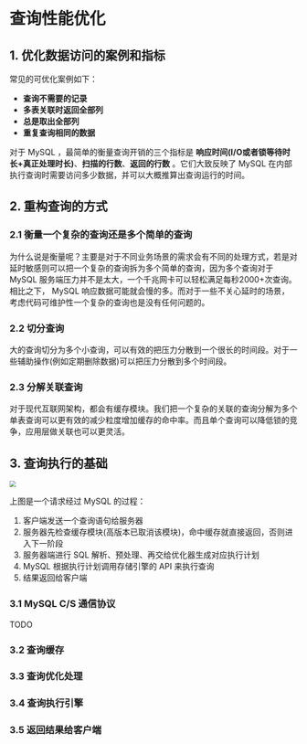 # 查询性能优化

## 1. 优化数据访问的案例和指标

常见的可优化案例如下：

- **查询不需要的记录**
- **多表关联时返回全部列**
- **总是取出全部列**
- **重复查询相同的数据**

对于 MySQL ，最简单的衡量查询开销的三个指标是 **响应时间(I/O或者锁等待时长+真正处理时长)**、**扫描的行数**、**返回的行数** 。它们大致反映了 MySQL 在内部执行查询时需要访问多少数据，并可以大概推算出查询运行的时间。

## 2. 重构查询的方式

### 2.1 衡量一个复杂的查询还是多个简单的查询

为什么说是衡量呢？主要是对于不同业务场景的需求会有不同的处理方式，若是对延时敏感则可以把一个复杂的查询拆为多个简单的查询，因为多个查询对于 MySQL 服务端压力并不是太大，一个千兆网卡可以轻松满足每秒2000+次查询。相比之下， MySQL 响应数据可能就会慢的多。而对于一些不关心延时的场景，考虑代码可维护性一个复杂的查询也是没有任何问题的。

### 2.2 切分查询

大的查询切分为多个小查询，可以有效的把压力分散到一个很长的时间段。对于一些辅助操作(例如定期删除数据)可以把压力分散到多个时间段。

### 2.3 分解关联查询

对于现代互联网架构，都会有缓存模块。我们把一个复杂的关联的查询分解为多个单表查询可以更有效的减少粒度增加缓存的命中率。而且单个查询可以降低锁的竞争，应用层做关联也可以更灵活。

## 3. 查询执行的基础

<img src="http://qiniu.itliusir.com/mysql03.png" style="zoom:70%;" />

上图是一个请求经过 MySQL 的过程：

1. 客户端发送一个查询语句给服务器
2. 服务器先检查缓存模块(高版本已取消该模块)，命中缓存就直接返回，否则进入下一阶段
3. 服务器端进行 SQL 解析、预处理、再交给优化器生成对应执行计划
4. MySQL 根据执行计划调用存储引擎的 API 来执行查询
5. 结果返回给客户端

### 3.1 MySQL C/S 通信协议

TODO

### 3.2 查询缓存



### 3.3 查询优化处理



### 3.4 查询执行引擎



### 3.5 返回结果给客户端

